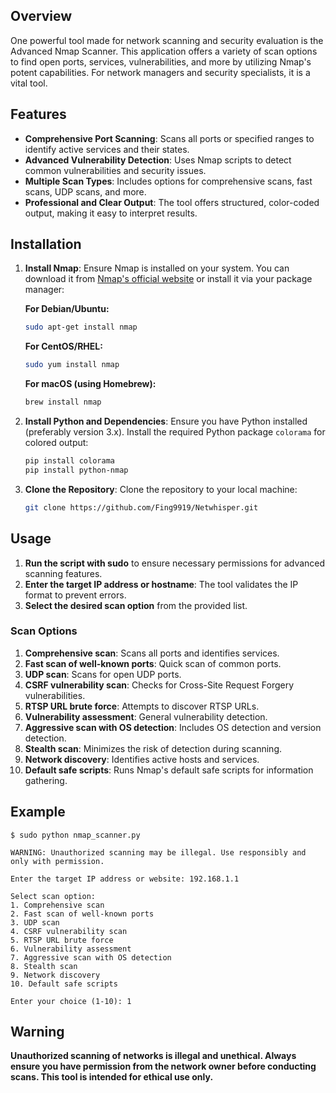 ## Overview

One powerful tool made for network scanning and security evaluation is the Advanced Nmap Scanner. This application offers a variety of scan options to find open ports, services, vulnerabilities, and more by utilizing Nmap's potent capabilities. For network managers and security specialists, it is a vital tool.

## Features

- **Comprehensive Port Scanning**: Scans all ports or specified ranges to identify active services and their states.
- **Advanced Vulnerability Detection**: Uses Nmap scripts to detect common vulnerabilities and security issues.
- **Multiple Scan Types**: Includes options for comprehensive scans, fast scans, UDP scans, and more.
- **Professional and Clear Output**: The tool offers structured, color-coded output, making it easy to interpret results.

## Installation

1. **Install Nmap**: Ensure Nmap is installed on your system. You can download it from [Nmap's official website](https://nmap.org/download.html) or install it via your package manager:

   **For Debian/Ubuntu:**
   ```bash
   sudo apt-get install nmap
   ```

   **For CentOS/RHEL:**
   ```bash
   sudo yum install nmap
   ```

   **For macOS (using Homebrew):**
   ```bash
   brew install nmap
   ```

2. **Install Python and Dependencies**: Ensure you have Python installed (preferably version 3.x). Install the required Python package `colorama` for colored output:

   ```bash
   pip install colorama
   pip install python-nmap
   ```

3. **Clone the Repository**: Clone the repository to your local machine:

   ```bash
   git clone https://github.com/Fing9919/Netwhisper.git
   ```

## Usage

1. **Run the script with sudo** to ensure necessary permissions for advanced scanning features.
2. **Enter the target IP address or hostname**: The tool validates the IP format to prevent errors.
3. **Select the desired scan option** from the provided list.

### Scan Options

1. **Comprehensive scan**: Scans all ports and identifies services.
2. **Fast scan of well-known ports**: Quick scan of common ports.
3. **UDP scan**: Scans for open UDP ports.
4. **CSRF vulnerability scan**: Checks for Cross-Site Request Forgery vulnerabilities.
5. **RTSP URL brute force**: Attempts to discover RTSP URLs.
6. **Vulnerability assessment**: General vulnerability detection.
7. **Aggressive scan with OS detection**: Includes OS detection and version detection.
8. **Stealth scan**: Minimizes the risk of detection during scanning.
9. **Network discovery**: Identifies active hosts and services.
10. **Default safe scripts**: Runs Nmap's default safe scripts for information gathering.

## Example

```
$ sudo python nmap_scanner.py

WARNING: Unauthorized scanning may be illegal. Use responsibly and only with permission.

Enter the target IP address or website: 192.168.1.1

Select scan option:
1. Comprehensive scan
2. Fast scan of well-known ports
3. UDP scan
4. CSRF vulnerability scan
5. RTSP URL brute force
6. Vulnerability assessment
7. Aggressive scan with OS detection
8. Stealth scan
9. Network discovery
10. Default safe scripts

Enter your choice (1-10): 1
```

## Warning

**Unauthorized scanning of networks is illegal and unethical. Always ensure you have permission from the network owner before conducting scans. This tool is intended for ethical use only.**

